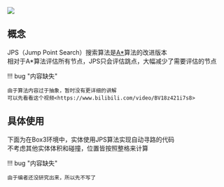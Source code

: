 <a href="https://github.com/qndm"><img src="https://img.shields.io/badge/%E8%B4%A1%E7%8C%AE%E8%80%85-qndm-blue"></img></a>

## 概念
JPS（Jump Point Search）搜索算法是[A*](./aStar.md)算法的改进版本  
相对于A*算法评估所有节点，JPS只会评估跳点，大幅减少了需要评估的节点

!!! bug "内容缺失"

    由于算法内容过于抽象，暂时没有更详细的讲解  
    可以先看看这个视频<https://www.bilibili.com/video/BV18z421i7s8>

## 具体使用
下面为在Box3环境中，实体使用JPS算法实现自动寻路的代码  
不考虑其他实体体积和碰撞，位置皆按照整格来计算  

!!! bug "内容缺失"

    由于编者还没研究出来，所以先不写了